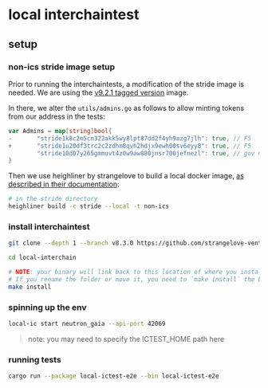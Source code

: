 # local interchaintest

## setup

### non-ics stride image setup

Prior to running the interchaintests, a modification of the stride image is needed.
We are using the [v9.2.1 tagged version](https://github.com/Stride-Labs/stride/tree/v9.2.1) image.

In there, we alter the `utils/admins.go` as follows to allow minting tokens from our address in the tests:

```go
var Admins = map[string]bool{
-       "stride1k8c2m5cn322akk5wy8lpt87dd2f4yh9azg7jlh": true, // F5
+       "stride1u20df3trc2c2zdhm8qvh2hdjx9ewh00sv6eyy8": true, // F5
        "stride10d07y265gmmuvt4z0w9aw880jnsr700jefnezl": true, // gov module
}
```

Then we use heighliner by strangelove to build a local docker image, [as described in their documentation](https://github.com/strangelove-ventures/heighliner#example-cosmos-sdk-chain-development-cycle-build-a-local-repository):

```bash
# in the stride directory
heighliner build -c stride --local -t non-ics
```

### install interchaintest

```bash
git clone --depth 1 --branch v8.3.0 https://github.com/strangelove-ventures/interchaintest; cd interchaintest; git switch -c v8.3.0
```

```bash
cd local-interchain
```

```bash
# NOTE: your binary will link back to this location of where you install.
# If you rename the folder or move it, you need to `make install` the binary again.
make install
```

### spinning up the env

```bash
local-ic start neutron_gaia --api-port 42069
```

> note: you may need to specify the ICTEST_HOME path here

### running tests

```bash
cargo run --package local-ictest-e2e --bin local-ictest-e2e
```
